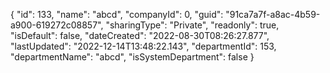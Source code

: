 {
  "id": 133,
  "name": "abcd",
  "companyId": 0,
  "guid": "91ca7a7f-a8ac-4b59-a900-619272c08857",
  "sharingType": "Private",
  "readonly": true,
  "isDefault": false,
  "dateCreated": "2022-08-30T08:26:27.877",
  "lastUpdated": "2022-12-14T13:48:22.143",
  "departmentId": 153,
  "departmentName": "abcd",
  "isSystemDepartment": false
}